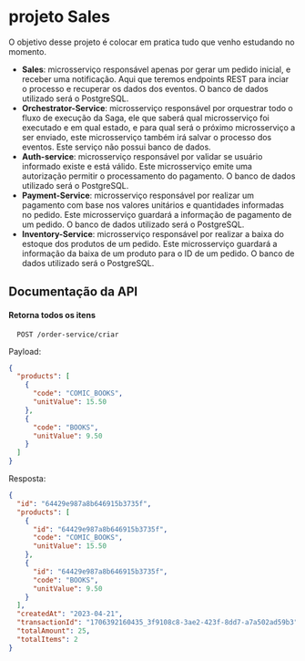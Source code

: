 
# projeto Sales

O objetivo desse projeto é colocar em pratica tudo que venho estudando no momento.


* **Sales**: microsserviço responsável apenas por gerar um pedido inicial, e receber uma notificação. Aqui que teremos endpoints REST para inciar o processo e recuperar os dados dos eventos. O banco de dados utilizado será o PostgreSQL.
* **Orchestrator-Service**: microsserviço responsável por orquestrar todo o fluxo de execução da Saga, ele que saberá qual microsserviço foi executado e em qual estado, e para qual será o próximo microsserviço a ser enviado, este microsserviço também irá salvar o processo dos eventos. Este serviço não possui banco de dados.
* **Auth-service**: microsserviço responsável por validar se usuário informado existe e está válido. Este microsserviço emite uma autorização permitir o processamento do pagamento. O banco de dados utilizado será o PostgreSQL.
* **Payment-Service**: microsserviço responsável por realizar um pagamento com base nos valores unitários e quantidades informadas no pedido. Este microsserviço guardará a informação de pagamento de um pedido. O banco de dados utilizado será o PostgreSQL.
* **Inventory-Service**: microsserviço responsável por realizar a baixa do estoque dos produtos de um pedido. Este microsserviço guardará a informação da baixa de um produto para o ID de um pedido. O banco de dados utilizado será o PostgreSQL.
## Documentação da API

#### Retorna todos os itens

```http
  POST /order-service/criar
```

Payload:

```json
{
  "products": [
    {
      "code": "COMIC_BOOKS",
      "unitValue": 15.50
    },
    {
      "code": "BOOKS",
      "unitValue": 9.50
    }
  ]
}
```
Resposta:

```json
{
  "id": "64429e987a8b646915b3735f",
  "products": [
    {
      "id": "64429e987a8b646915b3735f",
      "code": "COMIC_BOOKS",
      "unitValue": 15.50
    },
    {
      "id": "64429e987a8b646915b3735f",
      "code": "BOOKS",
      "unitValue": 9.50
    }
  ],
  "createdAt": "2023-04-21",
  "transactionId": "1706392160435_3f9108c8-3ae2-423f-8dd7-a7a502ad59b3",
  "totalAmount": 25,
  "totalItems": 2
}
```